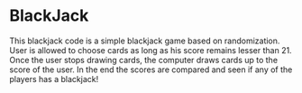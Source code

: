 # BlackJack
This blackjack code is a simple blackjack game based on randomization. User is allowed to choose cards as long as his score remains lesser than 21. Once the user stops drawing cards, the computer draws cards up to the score of the user. In the end the scores are compared and seen if any of the players has a blackjack!
